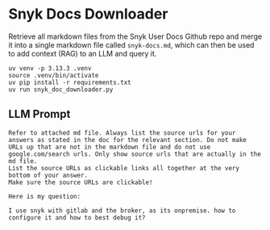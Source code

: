 # Snyk Docs Downloader

Retrieve all markdown files from the Snyk User Docs Github repo and merge it into a single markdown file called `snyk-docs.md`, which can then be used to add context (RAG) to an LLM and query it.

```
uv venv -p 3.13.3 .venv
source .venv/bin/activate
uv pip install -r requirements.txt
uv run snyk_doc_downloader.py
```

## LLM Prompt

```
Refer to attached md file. Always list the source urls for your answers as stated in the doc for the relevant section. Do not make URLs up that are not in the markdown file and do not use google.com/search urls. Only show source urls that are actually in the md file.
List the source URLs as clickable links all together at the very bottom of your answer. 
Make sure the source URLs are clickable!

Here is my question:

I use snyk with gitlab and the broker, as its onpremise. how to configure it and how to best debug it?
```
